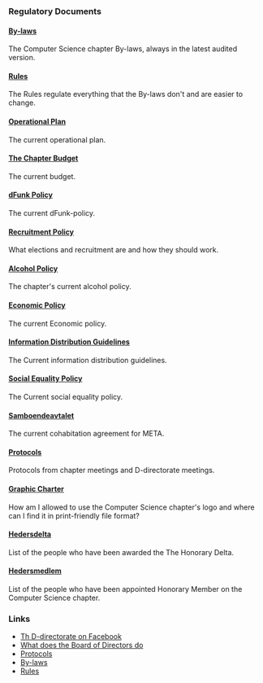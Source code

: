 ### Regulatory Documents

#### [By-laws](https://styrdokument.datasektionen.se/stadgar)

The Computer Science chapter By-laws, always in the latest audited version.

#### [Rules](https://styrdokument.datasektionen.se/reglemente)

The Rules regulate everything that the By-laws don't and are easier to change.

#### [Operational Plan](/en/organisation/verksamhetsplan)

The current operational plan.

#### [The Chapter Budget](/en/organisation/budget)

The current budget.

#### [dFunk Policy](https://styrdokument.datasektionen.se/dfunkpolicy)

The current dFunk-policy.

#### [Recruitment Policy](https://styrdokument.datasektionen.se/rekryteringspolicy)

What elections and recruitment are and how they should work.

#### [Alcohol Policy](https://styrdokument.datasektionen.se/alkoholpolicy)

The chapter's current alcohol policy.

#### [Economic Policy](https://styrdokument.datasektionen.se/ekonomiskt_styrdokument)

The current Economic policy.

#### [Information Distribution Guidelines](https://styrdokument.datasektionen.se/informationsspridningsguidelines)

The Current information distribution guidelines.

#### [Social Equality Policy](https://styrdokument.datasektionen.se/jamlikhetspolicy)

The Current social equality policy.

#### [Samboendeavtalet](https://dsekt.se/samboendeavtal)

The current cohabitation agreement for META.

#### [Protocols](/en/organisation/protokoll)

Protocols from chapter meetings and D-directorate meetings.

#### [Graphic Charter](/en/organisation/grafisk-profil)

How am I allowed to use the Computer Science chapter's logo and where can I find it in print-friendly file format?

#### [Hedersdelta](/en/chapter/hedersdelta)

List of the people who have been awarded the The Honorary Delta.

#### [Hedersmedlem](/en/chapter/hedersmedlem)

List of the people who have been appointed Honorary Member on the Computer Science chapter.

### Links

-   [Th D-directorate on Facebook](https://facebook.com/drektoratet/)
-   [What does the Board of Directors do](/en/organisation/sammansattning)
-   [Protocols](/en/organisation/protokoll)
-   [By-laws](https://styrdokument.datasektionen.se/stadgar)
-   [Rules](https://styrdokument.datasektionen.se/reglemente)

